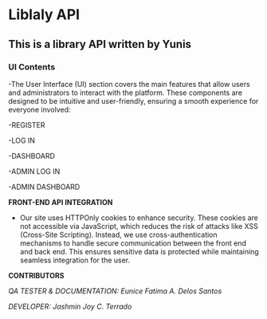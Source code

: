 # Liblaly API
## This is a library API written by Yunis








































### UI Contents
-The User Interface (UI) section covers the main features that allow users and administrators to interact with the platform. These components are designed to be intuitive and user-friendly, ensuring a smooth experience for everyone involved:

-REGISTER 

-LOG IN

-DASHBOARD

-ADMIN LOG IN

-ADMIN DASHBOARD     


**FRONT-END API INTEGRATION**

- Our site uses HTTPOnly cookies to enhance security. These cookies are not accessible via JavaScript, which reduces the risk of attacks like XSS (Cross-Site Scripting). Instead, we use cross-authentication mechanisms to handle secure communication between the front end and back end. This ensures sensitive data is protected while maintaining seamless integration for the user.


**CONTRIBUTORS**

*QA TESTER & DOCUMENTATION: Eunice Fatima A. Delos Santos*

*DEVELOPER: Jashmin Joy C. Terrado*

